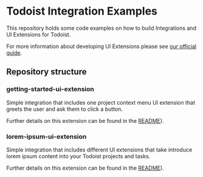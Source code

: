 # Todoist Integration Examples

This repository holds some code examples on how to build Integrations and UI Extensions for Todoist.

For more information about developing UI Extensions please see [our official guide](https://developer.todoist.com/ui-extensions).

## Repository structure

### getting-started-ui-extension

Simple integration that includes one project context menu UI extension that greets the user and ask them to click a button.

Further details on this extension can be found in the [README](getting-started-ui-extension/README.md)).

### lorem-ipsum-ui-extension

Simple integration that includes different UI extensions that take introduce lorem ipsum content into your Todoist projects and tasks.

Further details on this extension can be found in the [README](lorem-ipsum-ui-extension/README.md)).

